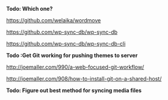 
**Todo: Which one?**

https://github.com/welaika/wordmove

https://github.com/wp-sync-db/wp-sync-db

https://github.com/wp-sync-db/wp-sync-db-cli




**Todo :Get Git working for pushing themes to server**

http://joemaller.com/990/a-web-focused-git-workflow/

http://joemaller.com/908/how-to-install-git-on-a-shared-host/



**Todo: Figure out best method for syncing media files**
